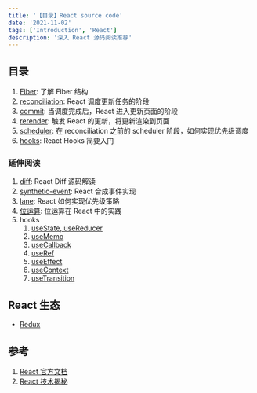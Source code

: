 ```yaml
---
title: '【目录】React source code'
date: '2021-11-02'
tags: ['Introduction', 'React']
description: '深入 React 源码阅读推荐'
---
```


## 目录

1. [Fiber](/posts/react/fiber): 了解 Fiber 结构
2. [reconciliation](/posts/react/progress/reconciliation): React 调度更新任务的阶段
3. [commit](/posts/react/progress/commit): 当调度完成后，React 进入更新页面的阶段
4. [rerender](/posts/react/rerender): 触发 React 的更新，将更新渲染到页面
5. [scheduler](/posts/react/scheduler): 在 reconciliation 之前的 scheduler 阶段，如何实现优先级调度
6. [hooks](/posts/react/hooks): React Hooks 简要入门

### 延伸阅读

1. [diff](/posts/react/diff/index): React Diff 源码解读
2. [synthetic-event](/posts/react/synthetic-event): React 合成事件实现
3. [lane](/posts/react/lane): React 如何实现优先级策略
4. [位运算](/posts/react/bitwise-operators): 位运算在 React 中的实践
5. hooks
   1. [useState, useReducer](/posts/react/hooks/use-state-reducer)
   2. [useMemo](/posts/react/hooks/use-memo)
   3. [useCallback](/posts/react/hooks/use-callback)
   4. [useRef](/posts/react/hooks/use-ref)
   5. [useEffect](/posts/react/hooks/use-effect)
   6. [useContext](/posts/react/hooks/use-context)
   7. [useTransition](/posts/react/hooks/use-transition)

## React 生态

- [Redux](/posts/react/redux)

## 参考

1. [React 官方文档](https://zh-hans.reactjs.org/)
2. [React 技术揭秘](https://react.iamkasong.com/)

